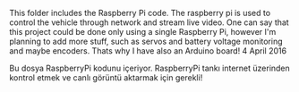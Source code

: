 This folder includes the Raspberry Pi code. The raspberry pi is used to control the vehicle through network and stream live video. One can say that this project could be done only using a single Raspberry Pi, however I'm planning to add more stuff, such as servos and battery voltage monitoring and maybe encoders. Thats why I have also an Arduino board! 4 April 2016



Bu dosya RaspberryPi kodunu içeriyor. RaspberryPi tankı internet üzerinden kontrol etmek ve canlı görüntü aktarmak için gerekli! 
